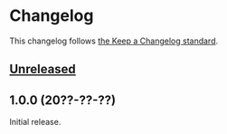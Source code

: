 # Changelog

This changelog follows [the Keep a Changelog standard](https://keepachangelog.com).

## [Unreleased](https://github.com/usetall/tallui-icons-builder/compare/1.0.0...main)

## 1.0.0 (20??-??-??)

Initial release.
